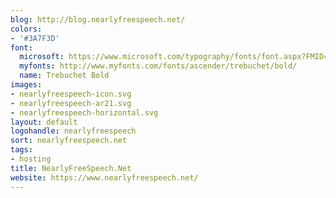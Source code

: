 ```yaml
---
blog: http://blog.nearlyfreespeech.net/
colors:
- '#3A7F3D'
font:
  microsoft: https://www.microsoft.com/typography/fonts/font.aspx?FMID=785
  myfonts: http://www.myfonts.com/fonts/ascender/trebuchet/bold/
  name: Trebuchet Bold
images:
- nearlyfreespeech-icon.svg
- nearlyfreespeech-ar21.svg
- nearlyfreespeech-horizontal.svg
layout: default
logohandle: nearlyfreespeech
sort: nearlyfreespeech.net
tags:
- hosting
title: NearlyFreeSpeech.Net
website: https://www.nearlyfreespeech.net/
---
```

